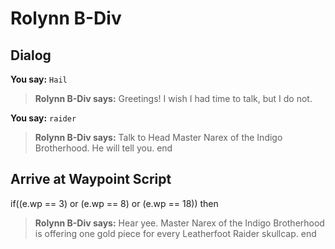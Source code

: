 # Rolynn B-Div


## Dialog

**You say:** `Hail`



>**Rolynn B-Div says:** Greetings! I wish I had time to talk, but I do not.

**You say:** `raider`



>**Rolynn B-Div says:** Talk to Head Master Narex of the Indigo Brotherhood. He will tell you.
end



## Arrive at Waypoint Script

if((e.wp == 3) or (e.wp == 8) or (e.wp == 18)) then


>**Rolynn B-Div says:** Hear yee. Master Narex of the Indigo Brotherhood is offering one gold piece for every Leatherfoot Raider skullcap.
end





